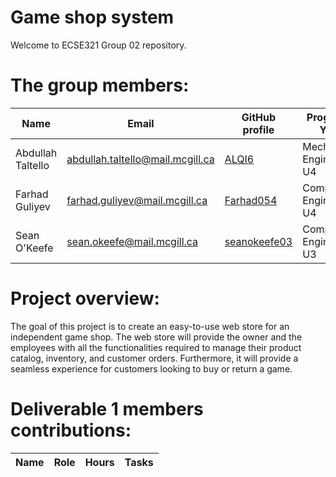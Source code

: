 # Game shop system
Welcome to ECSE321 Group 02 repository. 

# The group members:
| Name | Email | GitHub profile | Program-Year|
|------|-------|----------------|-------------|
|Abdullah Taltello| abdullah.taltello@mail.mcgill.ca| [ALQI6](https://github.com/ALQI6)| Mechanical Engineering U4|
|Farhad Guliyev| farhad.guliyev@mail.mcgill.ca| [Farhad054](https://github.com/Farhad054)| Computer Engineering U4|
|Sean O'Keefe| sean.okeefe@mail.mcgill.ca| [seanokeefe03](https://github.com/seanokeefe03)| Computer Engineering U3|


# Project overview:
The goal of this project is to create an easy-to-use web store for an independent game shop. The web store will provide the owner and the employees with all the functionalities required to manage their product catalog, inventory, and customer orders. 
Furthermore, it will provide a seamless experience for customers looking to buy or return a game.

# Deliverable 1 members contributions:
| Name | Role | Hours | Tasks |
|------|-------|----------------|-------------|

